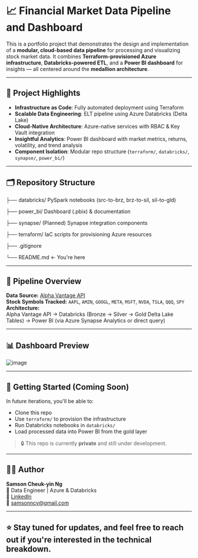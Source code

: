 # 📈 Financial Market Data Pipeline and Dashboard

This is a portfolio project that demonstrates the design and implementation of a **modular, cloud-based data pipeline** for processing and visualizing stock market data. It combines **Terraform-provisioned Azure infrastructure**, **Databricks-powered ETL**, and a **Power BI dashboard** for insights — all centered around the **medallion architecture**.

---

## 🔧 Project Highlights

- **Infrastructure as Code**: Fully automated deployment using Terraform
- **Scalable Data Engineering**: ELT pipeline using Azure Databricks (Delta Lake)
- **Cloud-Native Architecture**: Azure-native services with RBAC & Key Vault integration
- **Insightful Analytics**: Power BI dashboard with market metrics, returns, volatility, and trend analysis
- **Component Isolation**: Modular repo structure (`terraform/`, `databricks/`, `synapse/`, `power_bi/`)

---

## 🗂️ Repository Structure
├── databricks/ PySpark notebooks (src-to-brz, brz-to-sil, sil-to-gld)

├── power_bi/ Dashboard (.pbix) & documentation

├── synapse/ (Planned) Synapse integration components 

├── terraform/ IaC scripts for provisioning Azure resources 

├── .gitignore 

└── README.md ← You're here


---

## 🔌 Pipeline Overview

**Data Source:** [Alpha Vantage API](https://www.alphavantage.co/documentation/)  
**Stock Symbols Tracked:** `AAPL`, `AMZN`, `GOOGL`, `META`, `MSFT`, `NVDA`, `TSLA`, `QQQ`, `SPY`  
**Architecture:**  
Alpha Vantage API -> Databricks (Bronze → Silver → Gold Delta Lake Tables) -> Power BI (via Azure Synapse Analytics or direct query)


---

## 📊 Dashboard Preview

![image](https://github.com/user-attachments/assets/8d7b3b19-f523-4efd-862e-157b7fe87ec1)



---

## 🚀 Getting Started (Coming Soon)

In future iterations, you'll be able to:

- Clone this repo
- Use `terraform/` to provision the infrastructure
- Run Databricks notebooks in `databricks/`
- Load processed data into Power BI from the gold layer

> 🔒 This repo is currently **private** and still under development.

---

## 👨‍💻 Author

**Samson Cheuk-yin Ng**  
📍 Data Engineer | Azure & Databricks  
🔗 [LinkedIn](https://www.linkedin.com/in/cy-samson-ng)  
📧 samsonncy@gmail.com

---

## ⭐ Stay tuned for updates, and feel free to reach out if you're interested in the technical breakdown.

